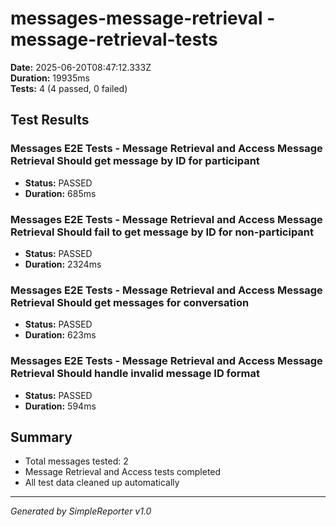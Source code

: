 # messages-message-retrieval - message-retrieval-tests

**Date:** 2025-06-20T08:47:12.333Z  
**Duration:** 19935ms  
**Tests:** 4 (4 passed, 0 failed)

## Test Results


### Messages E2E Tests - Message Retrieval and Access Message Retrieval Should get message by ID for participant
- **Status:** PASSED
- **Duration:** 685ms



### Messages E2E Tests - Message Retrieval and Access Message Retrieval Should fail to get message by ID for non-participant
- **Status:** PASSED
- **Duration:** 2324ms



### Messages E2E Tests - Message Retrieval and Access Message Retrieval Should get messages for conversation
- **Status:** PASSED
- **Duration:** 623ms



### Messages E2E Tests - Message Retrieval and Access Message Retrieval Should handle invalid message ID format
- **Status:** PASSED
- **Duration:** 594ms



## Summary

- Total messages tested: 2
- Message Retrieval and Access tests completed
- All test data cleaned up automatically

---
*Generated by SimpleReporter v1.0*
